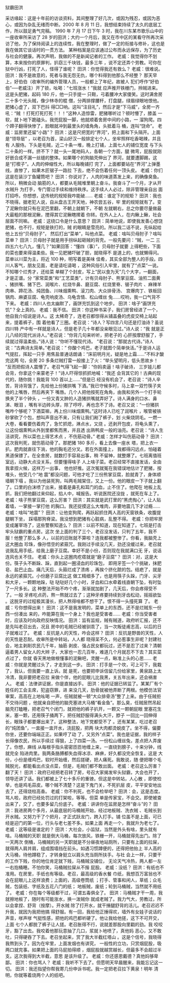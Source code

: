 ﻿狱霸田洪

采访缘起：这是十年前的访谈资料，其间整理了好几次，或因为残忍，或因为恶心，或因为杂乱无绪而中断。2000 年 8 月 11 日，我想结束持续了太久的底层工作，所以鼓足勇气完稿。
   1990 年 7 月 17 日下午 3 时，我在川东某市歌乐山中的一座收审所采访了 28 岁的田洪；大约一个月后，我又在市中区的某看守所再次采访了他，为了保持阅读上的连续性，我在整理时，做了一定的衔接与修补，这也是我在做其它谈话时的一贯方法。
   某种档案是应该通过公布而永远保存，为了历史与社会的健康。再次声明，我做的不是新闻记者的工作。
   老威：我觉得你不划算，本来按你的原罪判，扒窃三千块钱，最多三年
   ，说不定还弄个劳教。可你在狱中行凶，打死了人，怪得了谁呢？
   田洪：你觉得我还有救么？
   老威：很难说。
   田洪：我不是故意的，死者与我无怨无仇，哪个料得到他那么不经整？
   那天早上，好伯伯（收审所的编外管理人员，一般都上了年纪，故被人
   犯们呼作“好伯伯”──老威注）开了锁，吆喝：“七班涨水！”我就
   应声推开铁栅门，拎贼进来。这是头肥猪，起码 180 斤，他一只手提一
   只鞋，弓着腰冲大家傻笑。这时满舍房二十多个光头贼，像少林寺的棍
   僧，分两排撑腰杆，打盘腿，绿眉绿眼地恨他。肥猪心虚了，双下巴抖
   得□□响。这叫“注目礼”，然后才是“下马威”，全房一齐吼：“贼
   ！打死打死打死！！！”这种人造惊雷，肥猪哪听过？顿时懵了，膝盖
   一软，就卜地下跪磕头。我兜屁股一脚，他就顺着舍房中间的小路，一
   溜狗爬。四个蹄子翻得快惨了，脸眼就冲到最里头的墙角角，头抵着马
   桶，连叫“饶命”。
   老威：监房里还留“小路”？
   田洪：这是尺把宽的“界河”，把上面和下头隔开。上面是“领导层”
   ，以老召为首，梁山好汉一般排定七个人，坐牢照样吃香喝辣，并且有
   人服侍。下头是毛贼，近二十条一堆，晚上打铺，上面七人的铺位宽度
   与下头二十条的一样。挤不下？就一头一尾地码人，各朝一个方面，腿
   微弯，屁股就刚好嵌合成不漏一丝缝的整体。如果哪个的狗脑壳伸出了
   界河，就要遭脚踢，这是“打楔子”。人肉的伸缩性大，所以每晚铺打
   完了，上面都要站在“界河”上弹墨线，直惨了，如果木匠锯子一路拉
   下去，绝不会伤着任何一顶头皮。
   老威：你们这是在装沙丁鱼罐筒吧？
   田洪：你说对了，人肉的味道蒸发上来，的确像臭鱼。所以，稍微会动
   脑筋的人，都要从毛贼堆里朝上奋斗。我奋斗了一个月，才从开水贼升
   为打手，专门管过手续和维持秩序。这手续人人必过，除非管理亲自出
   面打招呼。你想想，这传统的规矩我咋能破……
   老威：谁定下的规矩？
   田洪：我也不晓得。据老犯人说，自从盘古王开天地，神农尝五谷，牢
   里的规矩就有了。变了泥鳅你就只有在泥巴里翻，不朝上就朝下，不朝
   左就朝右，总之你要尽量做最大最粗的那根泥鳅，搅得其它泥鳅瞎撵着
   你转。在外人上人，在内鳅上鳅，社会层面不同嘛。
   老威：这绕口令是什么意思？
   田洪：简单地说，即使我发善心想饶肥猪，也不行，规矩是铁打的，贼
   的眼睛是雪亮的。所以我二话不说，先纵起给他上五份“贝母肘子”，
   然后打出“菜单”，叫他点菜。
   老威：啥叫贝母肘子？啥叫菜单？
   田洪：贝母肘子就是用手拐纵起砸贼的背壳。一般先要问：“贼，一二
   三四五六七八九，懂几？”如果回答：“懂四（事）”，贝母肘子就要
   上得粑些，下面的菜也要来得温柔些。我一见肥猪吓破了胆，就晓得不
   是道上的，也就懒得问。菜单以川菜为主，将近 100 种，明写着是美味
   佳肴，其实全部为整人的手段。四川人客气，朋友见面，老是请吃请喝
   ，这种风俗引入牢里，就有了“点菜”一说。不知哪个烂秀才，还给菜
   单糊了个封皮，写上“民以食为天”几个大字，一翻面，才是正谱。分
   “家常菜类”和“工艺菜类”，计有贝母肘子、熊掌豆腐、油煎二面黄
   、猪拱嘴、猪下巴、润喉片、红烧牛鼻、磨豆腐、红烧里脊、锯子肉片
   、麻辣羊肉串、蹄花汤、炖团鱼、川味烟熏鸭、滚刀肉、大众排骨汤、
   宫爆肉丁、铁板回锅肉、麻婆豆腐、龟壳响皮汤、乌龟含情、松山缠丝
   兔……哎哟，我一口气背不下来。
   老威：四川人也太幽默了，画饼充饥到这个地步。
   田洪：啥子“画饼充饥”？全上真的。
   老威：我不信。
   田洪：你这种书呆子，我们房曾经进了一个，他自我介绍说是诗人。这
   太稀奇了，连老召都惊得从铺盖叠的虎皮交椅上站起来，提着裤子，围
   着他看了三圈。老召说：“诗人？写四言八句还是打油诗？虽说四川特
   产中有一样就是诗人，但是老子几十年都没亲眼见过。”诗人说：“我
   就是正儿八经的现代派诗人。”老召说：“你背几句来听听，把老子的
   心肝按摩舒服了，手续就过得温柔些。”诗人说：“你听不懂现代诗。
   ”老召说：“那就古代诗。”诗人说：“古典诗太简单。”老召说：“
   你酸个鸡巴，老子就图个简单快活。”于是诗人运气提肛，挥起一只手
   用焦盐普通话朗诵：“床前明月光，疑是地上霜……”不料才酸完这两
   句，全房 20 多条烂贼打雷一般接上了火：“举头望明月，低头思故乡！
   ”反而把假诗人震懵了。老召气得飞起一脚：“你妈卖逼！啥子破诗，
   三岁娃儿都会背，你拿这个来蒙老子！”诗人吓得惊抓抓地喊：“我还
   会背其它的！古典的现代的，随你挑！我能背 100 首以上……”但是已
   经没有机会了，老召说：“诗人辛苦，背诗背饿了，先给他上份猪拱嘴
   下酒。”我已守候多时，马上拿一双竹筷子夹他的上嘴唇，然后再夹下
   嘴唇。几个人把他按死在角角，由我和另外一个打手轮换夹了半个钟头
   ，一份又青又肿的人造猪拱嘴就弄好了。诗人满身的口水、鼻涕、眼泪
   ，嘴有半边砖头厚，除了哼哼，再也念不了诗。老召又说：“一份猪拱
   嘴咋个够呢？下酒菜嘛，再上份川味烟熏鸭。”这时诗人已吃了润喉片
   ，喉管被铁砂掌砍了个包，想叫声音出不来，只有让我们剐了裤子，划
   火柴烧阴毛。一燃一大卷，看看要伤着肉了，急忙抓熄，淋点水，又烧
   。还剥开包皮，将龟头熏了，让这份烟熏鸭从外到里都焦而黑，并且透
   出熟鸭皮一般的油亮。老召说：“诗人生活讲究，所以菜也上得艺术点
   ，不伤筋动骨。”
   老威：怎样才叫伤筋动骨？
   田洪：这次我判死，就伤筋动骨了。那肥猪 180 多斤，看上去像一座水
   塔，把上衣一扒，肥肉就直往下淌，他的胸毛还分叉。若在外面撞上，
   我都得闪远点，怕碰着黑道保镖了。在全舍房，就数打手容易出事，稍
   不留神，就整爆了。七班离值班室远，动静大点没关系，但要懂得啥子
   人上啥子菜。老召经常不直接发话，全由我拿捏火候，这样万一出事，
   他也好推。这次冤就冤在我错误地估计了肥猪，按堆头，他受几个“地
   震”都没问题，可他才吃了三份熊掌豆腐，脸就青了，身体顺墙朝下塌
   。我以为他装死狗，叫两毛贼架住，又上一份。他的眼皮一下子就上翻
   了。口里的白沫喷了出来，接着是鼻孔和耳门的血，止不住了。他爬在
   地板上乱抓，我们把他翻过来仰起，掐人中，喊报告。听说医院还没拢
   ，就死在车上了。
   老威：啥子熊掌豆腐，这么厉害？
   田洪：其实就是武打里的“黑虎掏心”，让人贴着墙，一掌接一掌打他
   的胸口。我还捉摸这么大堆肉，非要地震几下才过瘾……
   老威：啥叫“地震”？
   田洪：让他变狗爬，再跃起抓住两人高的天窗铁条，收腹提腿朝下坐，
   踩塌那狗脊梁。我没想到肥猪有心脏病，乱整不得。
   老威：你把牢房变成屠宰场了，这些警察知道么？
   田洪：以前不知道，现在知道了。七班是打击牢头狱霸的重点房。这次
   坐上面的判了三个，老召没发话，只判了五年，我不服！他整了那么多
   人，以前的旧账就不算啦？连我都被整惨了。你看，我脑壳上这大圈血
   珍珠，像孙悟空的紧箍咒。我刚过手续没几天，劲还没缓过来，老召就
   说我乱用手纸，给我上磨子豆腐。幸好不是小份，否则现在我就满口无
   牙，说话连风也关不住。
   老威：你头上这圈肉疙瘩就是“磨子豆腐”？
   田洪：对，这是大份。筷子头不断跺、跺，直到起一圈浸血的珍珠包，
   即用牙签一个个挑破，抹肥皂、盐巴止血。痛几天后，头箍烂成了溃疡
   ，再挨个挤化脓的包。结疤了，就是永远的紧箍咒。小份磨子豆腐比这
   做工精细多了，也是用筷子头跺，门牙、尖牙和大牙，一颗颗地跺，哒
   哒哒好几个小时，牙血和口水牵着线直朝下坠，有时坠了一尺多长。这
   种整法开始不咋个疼，渐渐就加剧了，几天后，你会疼得受不了。一般
   牙疼吃点药，熬一熬就过去了；这种牙疼要持续到牙齿松动，摇摇欲坠
   。这脱牙的过程极其漫长，把人熬得啥都不想干了。恨不得一头撞死算
   了。
   老威：亏你想得出来！
   田洪：这不是我发明的，菜单上的东西，还不是烂贼东一份西一份凑出
   来的，咋能算在我一个身上？我也是受害者……
   老威：你当受害者时，应该及时向政府反映情况。
   田洪：监有监规，贼有贼道，政府听汇报，还不是先叫老召出去，况且
   房中的毛贼已经被驯乖了，当一次叛徒甫志高，以后的日子就难过了。
   老威：反抗是人的天性，咋会这样？
   田洪：反抗是野兽的天性，人的天性是忍耐。收审所是中转站，人人都
   晓得呆不久，何必惹事生非呢？封建社会，地主剥削农民几千年，抽筋
   剥皮、强占民女都玩过，还不是忍了过来？清朝逼着男人留女人的大辫
   子，大家也一忍几百年，难道几个月就忍不下去？其实菜点过了，你就
   昏天黑地做根懂事的泥鳅吧，灵醒一点，瞅准上头的心思……
   老威：你就是灵醒过头了，才走到这一步。
   田洪：打手是一个坎，可上可下，我栽了，我认，但我要一直上诉。就
   是死，也要把申诉信留几份给家里，黄泉路上太冷清，我非要把老召拉
   来做个伴，他的屁眼儿比我黑，关五年出来，还会祸害人。
   老威：法律讲证据，你是直接凶手。
   田洪：他的证据已转监了。某某厂有个姓任的工会主席，犯盗窃罪，进
   来没几天，肋骨就被他弄断了两根。他模仿法官审案，高高在上地吆喝
   一声，任贼就被一顿“大众排骨汤”整了上来。由于任贼拒不交待问题
   ，他就亲自把他的脑壳塞进大马桶“看金鱼”。那么臭，任贼居然吊起
   脑壳打瞌睡，把老召气个闭门，就把他的裤子扒开，一颗又一颗朝屁眼
   里塞花生米，塞一颗，还用筷子捅两下，把任贼舒服得满头大汗，脖子
   一回比一回伸得长，眼珠子都要爆出来了。这种整法，地下党都受不了
   。还有某某，吃过老召的“炖团鱼”，一盅接一盅开水，浇屁股，把两
   块大肉都烫蜕皮了。坐不得，偏要你坐，还要你端端正正。如果哼了动
   了，又另外“点菜”。我也是证据，我的样子长得像农民，所以手续过
   得狠，上了四菜一汤。一份松山缠丝兔，差点把人弄废了。你想，麻线
   从每根手指头密密匝匝地缠上来，一直绕到膀子，十来分钟，线就完全
   陷进肉里。我两条胳膊都失血得冰凉、麻痹，好久都没完全恢复。这是
   大份，小份是缠鸡巴，软时开始缠，然后搓硬，把人痛死。我敢说，随
   便把哪个毛贼脱光，都能看出点没点菜，但是，毛贼们都不敢出面。
   老威：老召这么厉害？翻了天！
   田洪：政府已经把老召转了房，号召大家揭发牢头狱霸，大会也开了，
   领导还讲了话。我们都被上了七十多斤的重镣。但这是中转站，人心散
   ，即使检举，也是鸡毛蒜皮。哪个贼不清楚？这是下鬼门关，不死扒层
   皮，平平安安地出去了，还得烧柱高香。
   老威：你不判死，也不会检举吧？
   田洪：会，这是态度。骂人啦，政府已经处罚过的打架啦，等等。但菜
   单是传家宝，不会交。即使被查出来了，交了，也要多留几份底子。
   老威：讲讲你在监房是怎样“奋斗”的？
   田洪：我进房两个多月，从最底层的马桶贼开始，经过地板贼、洗衣贼
   、毛贼长到开水贼。又努力干了个把月，才正式跃龙门，跨入打手。铺
   位虽不是上面，可已经是迎门的第一位，行头与老七差不多。如果上面
   再走一个，我就升为老七了。
   老威：这等级是谁定的？
   田洪：大社会，小监狱，当然是外头有啥，里头就有啥。马桶贼的天职
   就是倒大马桶，每次放风，铁栅一开，马桶就得先出门。除了一天两次
   倒桶，马桶贼的另一天职就是不分昼夜地站厕所，只要有上面的拉屎，
   就得两人肩并肩，组成围墙挡在前头。如遇习惯蹲便的，还得把他抬上
   半人高的大马桶，待他蹲稳了，才转身挺立以肩头充当厕所扶手。与社
   会上一样，只要干的工作下贱，你的地位肯定就下贱，马桶贼没铺位，
   无论天气冷热，两人都一左一右抱桶睡。不怕你笑，马桶贼拉屎从不揩
   屁股。
   老威：没纸？
   田洪：有纸也不准用。在房里，手纸也有等级。老召，最高级的香水餐
   巾纸，我想百万富翁也不会在屁眼儿上这样浪费；上面的，高级卷筒纸
   ；打手、管事和闲人，草纸；众毛贼，包装纸、字纸及五花八门的纸；
   地板贼，废纸；轮到马桶贼，当然就不用纸了。
   老威：你在每个等级都干过，可谓五毒俱全了。
   田洪：马桶贼才干一周，我就擦地板了，随时有可能涨水，换一泼贼你
   就成老贼了。我力气大，劳教过，所以会拿捏、舒背（按摩）。开水贼
   除了打开水，就干捶腿舒背的活儿。老召迟迟不升我，就因为我把他搞
   得舒服。有一回，我给他正捶得欢，墙外有女娃子说话的声音，嗲声嗲
   气挺性感，把他的鸡巴都听硬了。他让我给他搓，这下不可开交，上面
   七个人都脱了裤子让人搓。老召胀得不行，说就差那股向里戳的劲。我
   咬咬牙，豁了出去。我咬着他那玩意抽了几口，浆就卜地喷了，真他妈
   恶心，又不敢吐，只得硬吞了下去。老召坐起来，赏了我大半截红塔山
   。这是个信号，我晓得我熬到头了。因为在牢里，上面发烟也有讲究，
   一般性的立功，只赏烟屁股，吸两口就完事。如果把上面的马屁拍得顺
   ，烟屁股就越赏越长，但最多不会超过半支。这次我得到大半截，意思
   是该升级了。
   老威：你还感恩戴德？真他妈够卑鄙。
   田洪：你也骂人？
   老威：我听不下去了。但愿明天早晨醒来，我能忘记这一切。
   田洪：我还指望你帮我寄几份申诉书呢。我一定把老召拉下黄泉！明年
   清明，你就等着烧两个人的纸吧。
